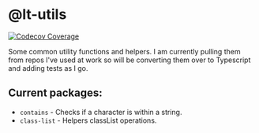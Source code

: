 # @lt-utils

[![Codecov Coverage](https://img.shields.io/codecov/c/github/lukeajtodd/utils/master.svg?style=flat-square)](https://codecov.io/gh/lukeajtodd/utils)

Some common utility functions and helpers. I am currently pulling them from repos I've used at work so will be converting them over to Typescript and adding tests as I go.

## Current packages:

- `contains` - Checks if a character is within a string.
- `class-list` - Helpers classList operations.
